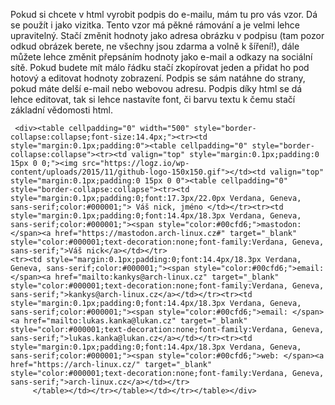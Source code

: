 Pokud si chcete v html  vyrobit podpis do e-mailu, mám tu pro vás vzor. 
Dá se použít i jako vizitka.
Tento vzor má pěkné rámování a je velmi lehce upravitelný. Stačí změnit hodnoty jako adresa obrázku v podpisu (tam pozor odkud obrázek berete, ne všechny jsou zdarma a volně k šíření!), dále můžete lehce změnit přepsáním hodnoty jako e-mail a odkazy na sociální sítě. Pokud budete mít málo řádku stačí zkopírovat jeden a přidat ho pod hotový a editovat hodnoty zobrazení.
Podpis se sám natáhne do strany, pokud máte delší e-mail nebo webovou adresu.
Podpis díky html se dá lehce editovat, tak si lehce nastavíte font, či barvu textu k čemu stačí základní vědomosti html.

```
 <div><table cellpadding="0" width="500" style="border-collapse:collapse;font-size:14.4px;"><tr><td style="margin:0.1px;padding:0"><table cellpadding="0" style="border-collapse:collapse"><tr><td valign="top" style="margin:0.1px;padding:0 15px 0 0;"><img src="https://logz.io/wp-content/uploads/2015/11/github-logo-150x150.gif"></td><td valign="top" style="margin:0.1px;padding:0 15px 0 0"><table cellpadding="0" style="border-collapse:collapse"><tr><td style="margin:0.1px;padding:0;font:17.3px/22.0px Verdana, Geneva, sans-serif;color:#000001;"> Váš nick, jméno </td></tr><tr><td style="margin:0.1px;padding:0;font:14.4px/18.3px Verdana, Geneva, sans-serif;color:#000001;"><span style="color:#00cfd6;">mastodon: </span><a href="https://mastodon.arch-linux.cz#" target="_blank" style="color:#000001;text-decoration:none;font-family:Verdana, Geneva, sans-serif;">Váš nick</a></td></tr>
<tr><td style="margin:0.1px;padding:0;font:14.4px/18.3px Verdana, Geneva, sans-serif;color:#000001;"><span style="color:#00cfd6;">email: </span><a href="mailto:kankys@arch-linux.cz" target="_blank" style="color:#000001;text-decoration:none;font-family:Verdana, Geneva, sans-serif;">kankys@arch-linux.cz</a></td></tr><tr><td style="margin:0.1px;padding:0;font:14.4px/18.3px Verdana, Geneva, sans-serif;color:#000001;"><span style="color:#00cfd6;">email: </span><a href="mailto:lukas.kanka@lukan.cz" target="_blank" style="color:#000001;text-decoration:none;font-family:Verdana, Geneva, sans-serif;">lukas.kanka@lukan.cz</a></td></tr><tr><td style="margin:0.1px;padding:0;font:14.4px/18.3px Verdana, Geneva, sans-serif;color:#000001;"><span style="color:#00cfd6;">web: </span><a href="https://arch-linux.cz/" target="_blank" style="color:#000001;text-decoration:none;font-family:Verdana, Geneva, sans-serif;">arch-linux.cz</a></td></tr>
     </table></td></tr></table></td></tr></table></div>
 
```    
    